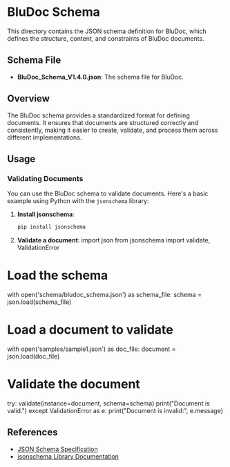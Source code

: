 # BluDoc Schema

This directory contains the JSON schema definition for BluDoc, which defines the structure, content, and constraints of BluDoc documents.

## Schema File

- **BluDoc_Schema_V1.4.0.json**: The schema file for BluDoc.

## Overview

The BluDoc schema provides a standardized format for defining documents. It ensures that documents are structured correctly and consistently, making it easier to create, validate, and process them across different implementations.

## Usage

### Validating Documents

You can use the BluDoc schema to validate documents. Here's a basic example using Python with the `jsonschema` library:

1. **Install jsonschema**:
   ```sh
   pip install jsonschema

2. **Validate a document**:
import json
from jsonschema import validate, ValidationError

# Load the schema
with open('schema/bludoc_schema.json') as schema_file:
    schema = json.load(schema_file)

# Load a document to validate
with open('samples/sample1.json') as doc_file:
    document = json.load(doc_file)

# Validate the document
try:
    validate(instance=document, schema=schema)
    print("Document is valid.")
except ValidationError as e:
    print("Document is invalid:", e.message)

## References

- [JSON Schema Specification](https://json-schema.org/specification.html)
- [jsonschema Library Documentation](https://python-jsonschema.readthedocs.io/)
